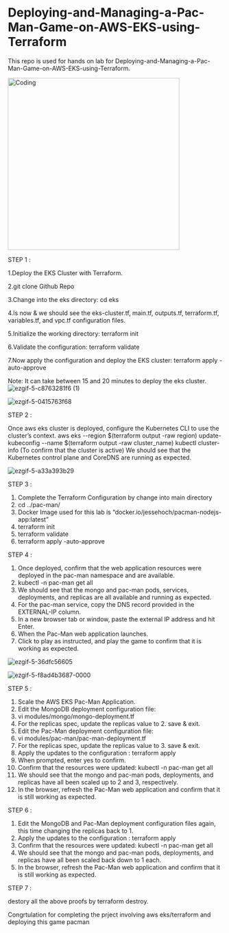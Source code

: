 # Deploying-and-Managing-a-Pac-Man-Game-on-AWS-EKS-using-Terraform
This repo is used for hands on lab for Deploying-and-Managing-a-Pac-Man-Game-on-AWS-EKS-using-Terraform.

<img align="middle" alt="Coding" width="400" src="https://encrypted-tbn0.gstatic.com/images?q=tbn:ANd9GcSlNSb2n8EOjSuCpO3VtejG0RB3Ql8DI2glSR3EvEDmqw&usqp=CAU&ec=48600112">


STEP 1 :

1.Deploy the EKS Cluster with Terraform.

2.git clone Github Repo

3.Change into the eks directory: cd eks

4.ls now & we should see the eks-cluster.tf, main.tf, outputs.tf, terraform.tf, variables.tf, and vpc.tf configuration files.

5.Initialize the working directory: terraform init

6.Validate the configuration: terraform validate

7.Now apply the configuration and deploy the EKS cluster: terraform apply -auto-approve

Note: It can take between 15 and 20 minutes to deploy the eks cluster.
![ezgif-5-c8763281f6 (1)](https://github.com/bikrantsahoo/Deploy-webapp-with-techstack-terraform-aws--eks/assets/90495596/84e5ba03-0233-4783-b9f4-ab6c032ebabc)

![ezgif-5-0415763f68](https://github.com/bikrantsahoo/Deploy-webapp-with-techstack-terraform-aws--eks/assets/90495596/ea861a39-0a5a-40bd-ae60-93aebc00fdc9)

STEP 2 :

Once aws eks cluster is deployed, configure the Kubernetes CLI to use the cluster’s context.
aws eks --region $(terraform output -raw region) update-kubeconfig --name $(terraform output -raw cluster_name)
kubectl cluster-info (To confirm that the cluster is active)
We should see that the Kubernetes control plane and CoreDNS are running as expected.

![ezgif-5-a33a393b29](https://github.com/bikrantsahoo/Deploy-webapp-with-techstack-terraform-aws--eks/assets/90495596/16709c88-433d-4b6f-84d6-18d311b79d1e)


STEP 3 :

1. Complete the Terraform Configuration by change into main directory
2. cd ../pac-man/
3. Docker Image used for this lab is “docker.io/jessehoch/pacman-nodejs-app:latest”
4. terraform init
5. terraform validate
6. terraform apply -auto-approve

STEP 4 :

1. Once deployed, confirm that the web application resources were deployed in the pac-man namespace and are available.
2. kubectl -n pac-man get all
3. We should see that the mongo and pac-man pods, services, deployments, and replicas are all available and running as expected.
4. For the pac-man service, copy the DNS record provided in the EXTERNAL-IP column.
5. In a new browser tab or window, paste the external IP address and hit Enter.
6. When the Pac-Man web application launches.
7. Click to play as instructed, and play the game to confirm that it is working as expected.

![ezgif-5-36dfc56605](https://github.com/bikrantsahoo/Deploy-webapp-with-techstack-terraform-aws--eks/assets/90495596/4f1cc54a-cf60-4e65-be05-1816a85056e4)

![ezgif-5-f8ad4b3687-0000](https://github.com/bikrantsahoo/Deploy-webapp-with-techstack-terraform-aws--eks/assets/90495596/a9d3626d-fdd3-4564-911b-2f6dec3d5bd1)



STEP 5 :

1. Scale the AWS EKS Pac-Man Application.
2. Edit the MongoDB deployment configuration file:
3. vi modules/mongo/mongo-deployment.tf
4. For the replicas spec, update the replicas value to 2. save & exit.
5. Edit the Pac-Man deployment configuration file:
6. vi modules/pac-man/pac-man-deployment.tf
7. For the replicas spec, update the replicas value to 3. save & exit.
8. Apply the updates to the configuration : terraform apply
9. When prompted, enter yes to confirm.
10. Confirm that the resources were updated: kubectl -n pac-man get all
11. We should see that the mongo and pac-man pods, deployments, and replicas have all been scaled up to 2 and 3, respectively.
12. In the browser, refresh the Pac-Man web application and confirm that it is still working as expected.

STEP 6 :

1. Edit the MongoDB and Pac-Man deployment configuration files again, this time changing the replicas back to 1.
2. Apply the updates to the configuration : terraform apply
3. Confirm that the resources were updated: kubectl -n pac-man get all
4. We should see that the mongo and pac-man pods, deployments, and replicas have all been scaled back down to 1 each.
5. In the browser, refresh the Pac-Man web application and confirm that it is still working as expected.


STEP 7 :

destory all the above proofs by terraform destroy.

Congrtulation for completing the prject involving aws eks/terraform and deploying this game pacman


